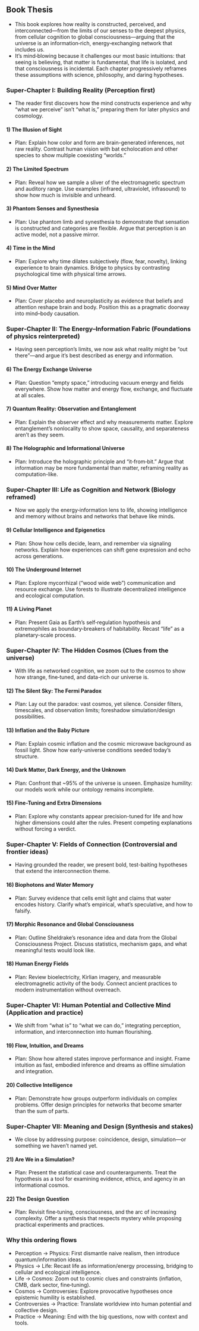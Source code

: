 ## Book Thesis

- This book explores how reality is constructed, perceived, and interconnected—from the limits of our senses to the deepest physics, from cellular cognition to global consciousness—arguing that the universe is an information‑rich, energy‑exchanging network that includes us.
- It’s mind‑blowing because it challenges our most basic intuitions: that seeing is believing, that matter is fundamental, that life is isolated, and that consciousness is incidental. Each chapter progressively reframes these assumptions with science, philosophy, and daring hypotheses.


### Super‑Chapter I: Building Reality (Perception first)
- The reader first discovers how the mind constructs experience and why “what we perceive” isn’t “what is,” preparing them for later physics and cosmology.

#### 1) The Illusion of Sight
- Plan: Explain how color and form are brain-generated inferences, not raw reality. Contrast human vision with bat echolocation and other species to show multiple coexisting “worlds.”

#### 2) The Limited Spectrum
- Plan: Reveal how we sample a sliver of the electromagnetic spectrum and auditory range. Use examples (infrared, ultraviolet, infrasound) to show how much is invisible and unheard.

#### 3) Phantom Senses and Synesthesia
- Plan: Use phantom limb and synesthesia to demonstrate that sensation is constructed and categories are flexible. Argue that perception is an active model, not a passive mirror.

#### 4) Time in the Mind
- Plan: Explore why time dilates subjectively (flow, fear, novelty), linking experience to brain dynamics. Bridge to physics by contrasting psychological time with physical time arrows.

#### 5) Mind Over Matter
- Plan: Cover placebo and neuroplasticity as evidence that beliefs and attention reshape brain and body. Position this as a pragmatic doorway into mind–body causation.


### Super‑Chapter II: The Energy–Information Fabric (Foundations of physics reinterpreted)
- Having seen perception’s limits, we now ask what reality might be “out there”—and argue it’s best described as energy and information.

#### 6) The Energy Exchange Universe
- Plan: Question “empty space,” introducing vacuum energy and fields everywhere. Show how matter and energy flow, exchange, and fluctuate at all scales.

#### 7) Quantum Reality: Observation and Entanglement
- Plan: Explain the observer effect and why measurements matter. Explore entanglement’s nonlocality to show space, causality, and separateness aren’t as they seem.

#### 8) The Holographic and Informational Universe
- Plan: Introduce the holographic principle and “it‑from‑bit.” Argue that information may be more fundamental than matter, reframing reality as computation-like.


### Super‑Chapter III: Life as Cognition and Network (Biology reframed)
- Now we apply the energy‑information lens to life, showing intelligence and memory without brains and networks that behave like minds.

#### 9) Cellular Intelligence and Epigenetics
- Plan: Show how cells decide, learn, and remember via signaling networks. Explain how experiences can shift gene expression and echo across generations.

#### 10) The Underground Internet
- Plan: Explore mycorrhizal (“wood wide web”) communication and resource exchange. Use forests to illustrate decentralized intelligence and ecological computation.

#### 11) A Living Planet
- Plan: Present Gaia as Earth’s self‑regulation hypothesis and extremophiles as boundary‑breakers of habitability. Recast “life” as a planetary-scale process.


### Super‑Chapter IV: The Hidden Cosmos (Clues from the universe)
- With life as networked cognition, we zoom out to the cosmos to show how strange, fine‑tuned, and data-rich our universe is.

#### 12) The Silent Sky: The Fermi Paradox
- Plan: Lay out the paradox: vast cosmos, yet silence. Consider filters, timescales, and observation limits; foreshadow simulation/design possibilities.

#### 13) Inflation and the Baby Picture
- Plan: Explain cosmic inflation and the cosmic microwave background as fossil light. Show how early-universe conditions seeded today’s structure.

#### 14) Dark Matter, Dark Energy, and the Unknown
- Plan: Confront that ~95% of the universe is unseen. Emphasize humility: our models work while our ontology remains incomplete.

#### 15) Fine-Tuning and Extra Dimensions
- Plan: Explore why constants appear precision-tuned for life and how higher dimensions could alter the rules. Present competing explanations without forcing a verdict.


### Super‑Chapter V: Fields of Connection (Controversial and frontier ideas)
- Having grounded the reader, we present bold, test-baiting hypotheses that extend the interconnection theme.

#### 16) Biophotons and Water Memory
- Plan: Survey evidence that cells emit light and claims that water encodes history. Clarify what’s empirical, what’s speculative, and how to falsify.

#### 17) Morphic Resonance and Global Consciousness
- Plan: Outline Sheldrake’s resonance idea and data from the Global Consciousness Project. Discuss statistics, mechanism gaps, and what meaningful tests would look like.

#### 18) Human Energy Fields
- Plan: Review bioelectricity, Kirlian imagery, and measurable electromagnetic activity of the body. Connect ancient practices to modern instrumentation without overreach.


### Super‑Chapter VI: Human Potential and Collective Mind (Application and practice)
- We shift from “what is” to “what we can do,” integrating perception, information, and interconnection into human flourishing.

#### 19) Flow, Intuition, and Dreams
- Plan: Show how altered states improve performance and insight. Frame intuition as fast, embodied inference and dreams as offline simulation and integration.

#### 20) Collective Intelligence
- Plan: Demonstrate how groups outperform individuals on complex problems. Offer design principles for networks that become smarter than the sum of parts.


### Super‑Chapter VII: Meaning and Design (Synthesis and stakes)
- We close by addressing purpose: coincidence, design, simulation—or something we haven’t named yet.

#### 21) Are We in a Simulation?
- Plan: Present the statistical case and counterarguments. Treat the hypothesis as a tool for examining evidence, ethics, and agency in an informational cosmos.

#### 22) The Design Question
- Plan: Revisit fine‑tuning, consciousness, and the arc of increasing complexity. Offer a synthesis that respects mystery while proposing practical experiments and practices.


### Why this ordering flows
- Perception → Physics: First dismantle naive realism, then introduce quantum/information ideas.
- Physics → Life: Recast life as information/energy processing, bridging to cellular and ecological intelligence.
- Life → Cosmos: Zoom out to cosmic clues and constraints (inflation, CMB, dark sector, fine‑tuning).
- Cosmos → Controversies: Explore provocative hypotheses once epistemic humility is established.
- Controversies → Practice: Translate worldview into human potential and collective design.
- Practice → Meaning: End with the big questions, now with context and tools.